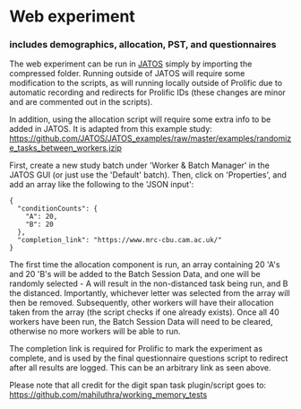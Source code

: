 # Web experiment

### includes demographics, allocation, PST, and questionnaires

The web experiment can be run in [JATOS](https://www.jatos.org/) 
simply by importing the compressed folder. Running outside of
JATOS will require some modification to the scripts, as will running locally outside of Prolific due to automatic recording and redirects for Prolific IDs (these changes are minor and are commented out in the scripts).

In addition, using the allocation script will require some extra info to be added in JATOS. It is adapted from this example study: https://github.com/JATOS/JATOS_examples/raw/master/examples/randomize_tasks_between_workers.jzip

First, create a new study batch under 'Worker & Batch Manager' in the JATOS GUI (or just use the 'Default' batch). Then, click on 'Properties', and add an array like the following to the 'JSON input': 

```
{
  "conditionCounts": {
    "A": 20,
    "B": 20
  },
  "completion_link": "https://www.mrc-cbu.cam.ac.uk/"
}
```

The first time the allocation component is run, an array containing 20 'A's and 20 'B's will be added to the Batch Session Data, and one will be randomly selected - A will result in the non-distanced task being run, and B the distanced. Importantly, whichever letter was selected from the array will then be removed. Subsequently, other workers will have their allocation taken from the array (the script checks if one already exists). Once all 40 workers have been run, the Batch Session Data will need to be cleared, otherwise no more workers will be able to run. 

The completion link is required for Prolific to mark the experiment as complete, and is used by the final questionnaire questions script to redirect after all results are logged. This can be an arbitrary link as seen above.

Please note that all credit for the digit span task plugin/script goes to: https://github.com/mahiluthra/working_memory_tests

